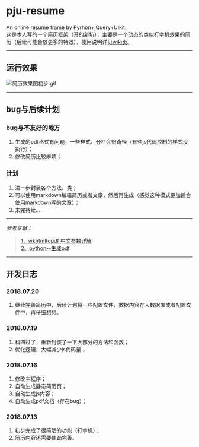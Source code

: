 # pju-resume
An online resume frame by Pyrhon+jQuery+UIkit.  
这是本人写的一个简历框架（开的新坑），主要是一个动态的类似打字机效果的简历（后续可能会放更多的特效），使用说明详见[wiki页](https://github.com/fslong520/pju-resume/wiki/使用说明)。    

---  
## 运行效果 
![简历效果图初步.gif](https://i.loli.net/2018/07/16/5b4bf047f2e55.gif)<!--删除连接：https://sm.ms/delete/DokAaLfv28dP5VJ-->     

---  
## bug与后续计划
### bug与不友好的地方
1. 生成的pdf格式有问题，一些样式、分栏会很奇怪（有些js代码控制的样式没执行）；
2. 修改简历比较麻烦；
### 计划
1. 进一步封装各个方法、类；
2. 可以使用markdown编辑简历或者文章，然后再生成（感觉这种模式更加适合使用markdown写的文章）；
3. 未完待续...    
---
*参考文献：*  
> [1、wkhtmltopdf 中文参数详解](https://blog.csdn.net/u014644418/article/details/51584553)  
> [2、python--生成pdf](https://www.jianshu.com/p/91fa0420f621)   
---
## 开发日志
### 2018.07.20
1. 继续完善简历中，后续计划将一些配置文件，数据内容存入数据库或者配置文件中，再仔细想想。
### 2018.07.19 
1. 科四过了，重新封装了一下大部分的方法和函数；
2. 优化逻辑，大幅减少js代码量；
### 2018.07.16 
1. 修改主程序；
2. 自动生成静态简历页；
3. 自动生成js内容；
4. 自动生成pdf文档（存在bug）；
### 2018.07.13  
1. 初步完成了很简陋的功能（打字机）；
2. 简历内容还需要使劲完善。

